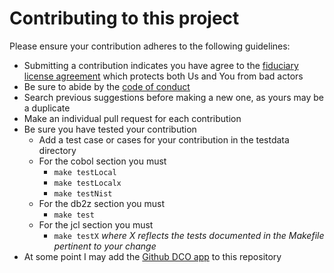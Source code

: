# Contributing to this project

Please ensure your contribution adheres to the following guidelines:

 - Submitting a contribution indicates you have agree to the [fiduciary license agreement](https://github.com/cschneid-the-elder/mapa/blob/master/FLA.md) which protects both Us and You from bad actors
 - Be sure to abide by the [code of conduct](https://www.contributor-covenant.org/version/1/4/code-of-conduct/)
 - Search previous suggestions before making a new one, as yours may be a duplicate
 - Make an individual pull request for each contribution
 - Be sure you have tested your contribution
   - Add a test case or cases for your contribution in the testdata directory
   - For the cobol section you must
     - `make testLocal`
     - `make testLocalx`
     - `make testNist`
   - For the db2z section you must
     - `make test`
   - For the jcl section you must
     - `make testX` _where X reflects the tests documented in the Makefile pertinent to your change_
 - At some point I may add the [Github DCO app](https://github.com/apps/dco) to this repository 

